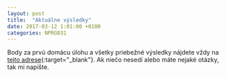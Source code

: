 ```yaml
---
layout: post
title:  "Aktuálne výsledky"
date: 2017-03-12 1:01:00 +0100
categories: NPRG031
---
```

Body za prvú domácu úlohu a všetky priebežné výsledky nájdete vždy na [tejto adrese](https://docs.google.com/spreadsheets/d/1FTtf5UDOED68q6AWZmt2oGxgo_903DL_Ugon326fxfE/edit?usp=sharing){:target="_blank"}.
Ak niečo nesedí alebo máte nejaké otázky, tak mi napíšte.

